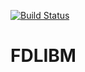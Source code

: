 [![Build Status](https://travis-ci.org/freemint/fdlibm.svg?branch=master)](https://travis-ci.org/freemint/fdlibm)

# FDLIBM
